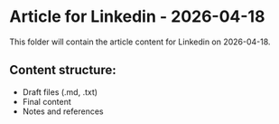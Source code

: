 # Article for Linkedin - 2026-04-18

This folder will contain the article content for Linkedin on 2026-04-18.

## Content structure:
- Draft files (.md, .txt)
- Final content
- Notes and references
